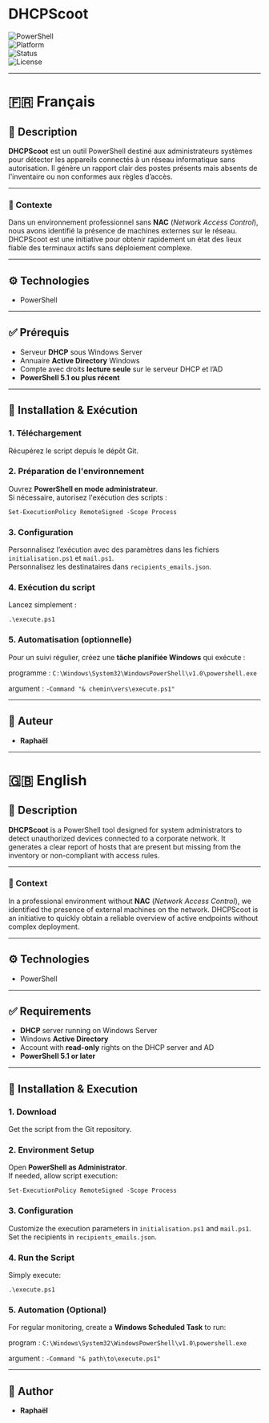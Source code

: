 # DHCPScoot

![PowerShell](https://img.shields.io/badge/PowerShell-0078d7?style=for-the-badge&logo=powershell&logoColor=white)  
![Platform](https://img.shields.io/badge/Platform-Windows%20Server-blue?style=for-the-badge)  
![Status](https://img.shields.io/badge/Status-Active-success?style=for-the-badge)  
![License](https://img.shields.io/badge/License-Private-lightgrey?style=for-the-badge)

---

# 🇫🇷 Français

## 📌 Description

**DHCPScoot** est un outil PowerShell destiné aux administrateurs systèmes pour détecter les appareils connectés à un réseau informatique sans autorisation. Il génère un rapport clair des postes présents mais absents de l'inventaire ou non conformes aux règles d’accès.

---

### 🎯 Contexte

Dans un environnement professionnel sans **NAC** (*Network Access Control*), nous avons identifié la présence de machines externes sur le réseau. DHCPScoot est une initiative pour obtenir rapidement un état des lieux fiable des terminaux actifs sans déploiement complexe.

---

## ⚙️ Technologies

- PowerShell

---

## ✅ Prérequis

- Serveur **DHCP** sous Windows Server  
- Annuaire **Active Directory** Windows  
- Compte avec droits **lecture seule** sur le serveur DHCP et l’AD  
- **PowerShell 5.1 ou plus récent**

---

## 🚀 Installation & Exécution

### 1. Téléchargement
Récupérez le script depuis le dépôt Git.  

### 2. Préparation de l'environnement
Ouvrez **PowerShell en mode administrateur**.  
Si nécessaire, autorisez l'exécution des scripts :  
```
Set-ExecutionPolicy RemoteSigned -Scope Process
```

### 3. Configuration
Personnalisez l’exécution avec des paramètres dans les fichiers `initialisation.ps1` et `mail.ps1`.  
Personnalisez les destinataires dans `recipients_emails.json`.

### 4. Exécution du script
Lancez simplement :  
```
.\execute.ps1
```

### 5. Automatisation (optionnelle)
Pour un suivi régulier, créez une **tâche planifiée Windows** qui exécute :  


programme : `C:\Windows\System32\WindowsPowerShell\v1.0\powershell.exe`

argument : `-Command "& chemin\vers\execute.ps1"`


---

## 👤 Auteur

- **Raphaël**

---

# 🇬🇧 English

## 📌 Description

**DHCPScoot** is a PowerShell tool designed for system administrators to detect unauthorized devices connected to a corporate network. It generates a clear report of hosts that are present but missing from the inventory or non-compliant with access rules.

---

### 🎯 Context

In a professional environment without **NAC** (*Network Access Control*), we identified the presence of external machines on the network. DHCPScoot is an initiative to quickly obtain a reliable overview of active endpoints without complex deployment.

---

## ⚙️ Technologies

- PowerShell

---

## ✅ Requirements

- **DHCP** server running on Windows Server  
- Windows **Active Directory**  
- Account with **read-only** rights on the DHCP server and AD  
- **PowerShell 5.1 or later**

---

## 🚀 Installation & Execution

### 1. Download
Get the script from the Git repository.  

### 2. Environment Setup
Open **PowerShell as Administrator**.  
If needed, allow script execution:  
```
Set-ExecutionPolicy RemoteSigned -Scope Process
```

### 3. Configuration
Customize the execution parameters in `initialisation.ps1` and `mail.ps1`.  
Set the recipients in `recipients_emails.json`.

### 4. Run the Script
Simply execute:  
```
.\execute.ps1
```

### 5. Automation (Optional)
For regular monitoring, create a **Windows Scheduled Task** to run:  


program : `C:\Windows\System32\WindowsPowerShell\v1.0\powershell.exe`

argument : `-Command "& path\to\execute.ps1"`

---

## 👤 Author

- **Raphaël**



